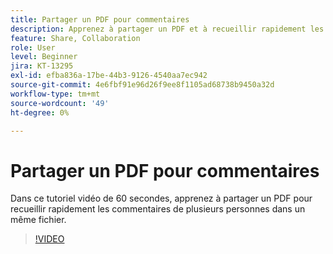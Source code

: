 ```yaml
---
title: Partager un PDF pour commentaires
description: Apprenez à partager un PDF et à recueillir rapidement les commentaires de plusieurs personnes dans un même fichier
feature: Share, Collaboration
role: User
level: Beginner
jira: KT-13295
exl-id: efba836a-17be-44b3-9126-4540aa7ec942
source-git-commit: 4e6fbf91e96d26f9ee8f1105ad68738b9450a32d
workflow-type: tm+mt
source-wordcount: '49'
ht-degree: 0%

---
```


# Partager un PDF pour commentaires

Dans ce tutoriel vidéo de 60 secondes, apprenez à partager un PDF pour recueillir rapidement les commentaires de plusieurs personnes dans un même fichier.

>[!VIDEO](https://video.tv.adobe.com/v/340769?quality=12&learn=on&hidetitle=true)
